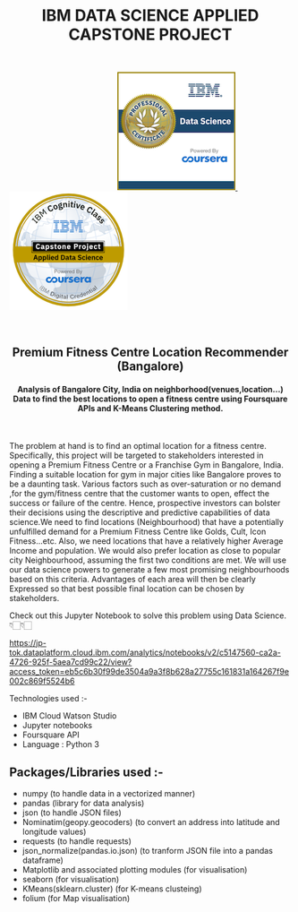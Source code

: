 <h1 align = "center">  IBM DATA SCIENCE APPLIED CAPSTONE PROJECT  </h1>
<br>


&nbsp;&nbsp; &nbsp; &nbsp;&nbsp; &nbsp;&nbsp; &nbsp;&nbsp; &nbsp;&nbsp; &nbsp;&nbsp; &nbsp;&nbsp; &nbsp;&nbsp; &nbsp;&nbsp; &nbsp;&nbsp; &nbsp;&nbsp; &nbsp; &nbsp; &nbsp; &nbsp; &nbsp; &nbsp; &nbsp;
<a href = "https://www.youracclaim.com/badges/f1a332b4-6cd8-442f-9311-c0d70e8ba018/public_url" >![Screenshot](images/data-science-professional-certificate.png) </a>  &nbsp; &nbsp; &nbsp;&nbsp; &nbsp;&nbsp; &nbsp; <a href = "https://www.youracclaim.com/badges/a4c7ef37-af2c-4532-a1d0-0795f8b79ddc/public_url">![Screenshot](images/applied-data-science-capstone.png)</a>

<br>


<h2 align = "center"> Premium Fitness Centre Location Recommender (Bangalore) </h2>

<h4 align = "center"> Analysis of Bangalore City, India on neighborhood(venues,location...) Data to find the best locations to open a fitness centre using Foursquare APIs and K-Means Clustering method. </h4>
<br>

The problem at hand is to find an optimal location for a fitness centre. Specifically, this project will be targeted to stakeholders interested in opening a Premium Fitness Centre or a Franchise Gym in Bangalore, India. Finding a suitable location for gym in major cities like Bangalore proves to be a daunting task. Various factors such as over-saturation or no demand ,for the gym/fitness centre that the customer wants to open, effect the success or failure of the centre. Hence, prospective investors can bolster their decisions using the descriptive and predictive capabilities of data science.We need to find locations (Neighbourhood) that have a potentially unfulfilled demand for a Premium Fitness Centre like Golds, Cult, Icon Fitness…etc. Also, we need locations that have a relatively higher Average Income and population. We would also prefer location as close to popular city Neighbourhood, assuming the first two conditions are met. We will use our data science powers to generate a few most promising neighbourhoods based on this criteria. Advantages of each area will then be clearly Expressed so that best possible final location can be chosen by stakeholders.

Check out this Jupyter Notebook to solve this problem using Data Science. 👇🏻👇🏻

https://jp-tok.dataplatform.cloud.ibm.com/analytics/notebooks/v2/c5147560-ca2a-4726-925f-5aea7cd99c22/view?access_token=eb5c6b30f99de3504a9a3f8b628a27755c161831a164267f9e002c869f5524b6

Technologies used :-

- IBM Cloud Watson Studio
- Jupyter notebooks
- Foursquare API
- Language : Python 3

Packages/Libraries used :-
--------------------------

- numpy  (to handle data in a vectorized manner)
- pandas (library for data analysis)
- json  (to handle JSON files)
- Nominatim(geopy.geocoders)  (to convert an address into latitude and longitude values)
- requests (to handle requests)
- json_normalize(pandas.io.json) (to tranform JSON file into a pandas dataframe)
- Matplotlib and associated plotting modules (for visualisation)
- seaborn (for visualisation)
- KMeans(sklearn.cluster) (for K-means clusteing)
- folium  (for Map visualisation)
